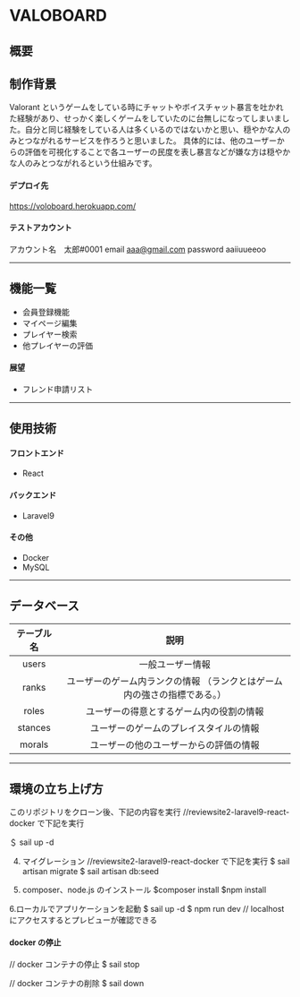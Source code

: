 # VALOBOARD

## 概要

## 制作背景

Valorant というゲームをしている時にチャットやボイスチャット暴言を吐かれた経験があり、せっかく楽しくゲームをしていたのに台無しになってしまいました。自分と同じ経験をしている人は多くいるのではないかと思い、穏やかな人のみとつながれるサービスを作ろうと思いました。
具体的には、他のユーザーからの評価を可視化することで各ユーザーの民度を表し暴言などが嫌な方は穏やかな人のみとつながれるという仕組みです。

#### デプロイ先

https://voloboard.herokuapp.com/

#### テストアカウント

アカウント名　太郎#0001
email aaa@gmail.com
password aaiiuueeoo

---

## 機能一覧

-   会員登録機能
-   マイページ編集
-   プレイヤー検索
-   他プレイヤーの評価

#### 展望

-   フレンド申請リスト

---

## 使用技術

#### フロントエンド

-   React

#### バックエンド

-   Laravel9

#### その他

-   Docker
-   MySQL

---

## データベース

| テーブル名 |                                   説明                                    |
| :--------: | :-----------------------------------------------------------------------: |
|   users    |                             一般ユーザー情報                              |
|   ranks    | ユーザーのゲーム内ランクの情報 （ランクとはゲーム内の強さの指標である。） |
|   roles    |                 ユーザーの得意とするゲーム内の役割の情報                  |
|  stances   |                  ユーザーのゲームのプレイスタイルの情報                   |
|   morals   |                  ユーザーの他のユーザーからの評価の情報                   |

---

## 環境の立ち上げ方

このリポジトリをクローン後、下記の内容を実行
//reviewsite2-laravel9-react-docker で下記を実行

＄ sail up -d

4. マイグレーション
   //reviewsite2-laravel9-react-docker で下記を実行
   $ sail artisan migrate
   $ sail artisan db:seed

5. composer、node.js のインストール
   $composer install
$npm install

6.ローカルでアプリケーションを起動
$ sail up -d
$ npm run dev
// localhost にアクセスするとプレビューが確認できる

#### docker の停止

// docker コンテナの停止
$ sail stop

// docker コンテナの削除
$ sail down
